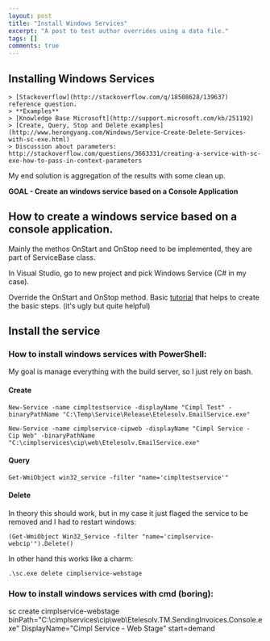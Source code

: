 ```yaml
---
layout: post
title: "Install Windows Services"
excerpt: "A post to test author overrides using a data file."
tags: []
comments: true
---
```


## Installing Windows Services

    > [Stackoverflow](http://stackoverflow.com/q/18508628/139637) reference question.
    > **Examples**
    > [Knowledge Base Microsoft](http://support.microsoft.com/kb/251192)
    > [Create, Query, Stop and Delete examples](http://www.herongyang.com/Windows/Service-Create-Delete-Services-with-sc-exe.html)
    > Discussion about parameters: http://stackoverflow.com/questions/3663331/creating-a-service-with-sc-exe-how-to-pass-in-context-parameters

My end solution is aggregation of the results with some clean up.

**GOAL - Create an windows service based on a Console Application**

## How to create a windows service based on a console application.
Mainly the methos OnStart and OnStop need to be implemented, they are part of ServiceBase class.

In Visual Studio, go to new project and pick Windows Service (C# in my case).

Override the OnStart and OnStop method.
Basic [tutorial](http://www.csharp-examples.net/create-windows-service/) that helps to create the basic steps. (it's ugly but quite helpful)

## Install the service

### How to install windows services with PowerShell:
My goal is manage everything with the build server, so I just rely on bash.
#### Create
    New-Service -name cimpltestservice -displayName "Cimpl Test" -binaryPathName "C:\Temp\Service\Release\Etelesolv.EmailService.exe"

    New-Service -name cimplservice-cipweb -displayName "Cimpl Service - Cip Web" -binaryPathName "C:\cimplservices\cip\web\Etelesolv.EmailService.exe"

#### Query
    Get-WmiObject win32_service -filter "name='cimpltestservice'"

#### Delete 
In theory this should work, but in my case it just flaged the service to be removed and I had to restart windows:

    (Get-WmiObject Win32_Service -filter "name='cimplservice-webcip'").Delete()

In other hand this works like a charm:

    .\sc.exe delete cimplservice-webstage

### How to install windows services with cmd (boring):

sc create cimplservice-webstage binPath="C:\cimplservices\cip\web\Etelesolv.TM.SendingInvoices.Console.exe" DisplayName="Cimpl Service - Web Stage" start=demand

